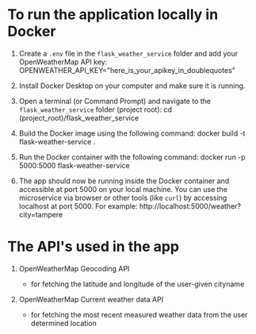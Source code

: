 # To run the application locally in Docker

1) Create a `.env` file in the `flask_weather_service` folder and add your OpenWeatherMap API key:
    OPENWEATHER_API_KEY="here_is_your_apikey_in_doublequotes"

2) Install Docker Desktop on your computer and make sure it is running.

3) Open a terminal (or Command Prompt) and navigate to the `flask_weather_service` folder (project root):
    cd (project_root)/flask_weather_service

4) Build the Docker image using the following command:
    docker build -t flask-weather-service .

5) Run the Docker container with the following command:
    docker run -p 5000:5000 flask-weather-service

6) The app should now be running inside the Docker container and accessible at port 5000 on your local machine. 
   You can use the microservice via browser or other tools (like `curl`) by accessing localhost at port 5000.
   For example:
       http://localhost:5000/weather?city=tampere


# The API's used in the app
1) OpenWeatherMap Geocoding API
    - for fetching the latitude and longitude of the user-given cityname

2) OpenWeatherMap Current weather data API
    - for fetching the most recent measured weather data from the user determined location